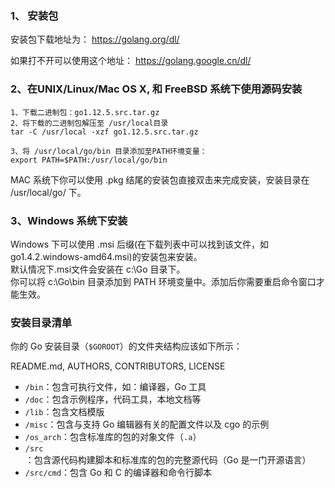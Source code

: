 
### 1、 安装包

安装包下载地址为： <https://golang.org/dl/>  

如果打不开可以使用这个地址： <https://golang.google.cn/dl/>

### 2、在UNIX/Linux/Mac OS X, 和 FreeBSD 系统下使用源码安装
	
	1、下载二进制包：go1.12.5.src.tar.gz
	2、将下载的二进制包解压至 /usr/local目录
	tar -C /usr/local -xzf go1.12.5.src.tar.gz
	
	3、将 /usr/local/go/bin 目录添加至PATH环境变量：
	export PATH=$PATH:/usr/local/go/bin

MAC 系统下你可以使用 .pkg 结尾的安装包直接双击来完成安装，安装目录在 /usr/local/go/ 下。

### 3、Windows 系统下安装

Windows 下可以使用 .msi 后缀(在下载列表中可以找到该文件，如go1.4.2.windows-amd64.msi)的安装包来安装。   
默认情况下.msi文件会安装在 c:\Go 目录下。    
你可以将 c:\Go\bin 目录添加到 PATH 环境变量中。添加后你需要重启命令窗口才能生效。   


### 安装目录清单

你的 Go 安装目录（`$GOROOT`）的文件夹结构应该如下所示：

README.md, AUTHORS, CONTRIBUTORS, LICENSE

- `/bin`：包含可执行文件，如：编译器，Go 工具
- `/doc`：包含示例程序，代码工具，本地文档等
- `/lib`：包含文档模版
- `/misc`：包含与支持 Go 编辑器有关的配置文件以及 cgo 的示例
- `/os_arch`：包含标准库的包的对象文件（`.a`）
- `/src`：包含源代码构建脚本和标准库的包的完整源代码（Go 是一门开源语言）
- `/src/cmd`：包含 Go 和 C 的编译器和命令行脚本

